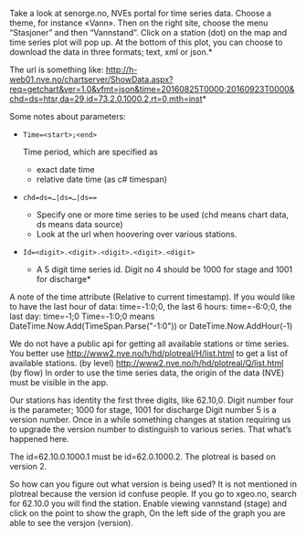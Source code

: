 Take a look at senorge.no, NVEs portal for time series data.
Choose a theme, for instance «Vann».
Then on the right site, choose the menu “Stasjoner” and then “Vannstand”.
Click on a station (dot) on the map and time series plot will pop up.
At the bottom of this plot, you can choose to download the data in three formats; text, xml or json.*

The url is something like:
http://h-web01.nve.no/chartserver/ShowData.aspx?req=getchart&ver=1.0&vfmt=json&time=20160825T0000;20160923T0000&chd=ds=htsr,da=29,id=73.2.0.1000.2,rt=0,mth=inst*

Some notes about parameters:
  - `Time=<start>;<end>`
    
    Time period, which are specified as
      - exact date time
      - relative date time (as c# timespan)
  - `chd=ds=…|ds=…|ds==`
      - Specify one or more time series to be used (chd means chart data, ds means data source)
      - Look at the url when hoovering over various stations.
  - `Id=<digit>.<digit>.<digit>.<digit>.<digit>`
      - A 5 digit time series id. Digit no 4 should be 1000 for stage and 1001 for discharge*
 
 A note of the time attribute (Relative to current timestamp).
 If you would like to have the last hour of data: time=-1:0;0, the last 6 hours: time=-6:0;0, the last day: time=-1;0
 Time=-1:0;0  means DateTime.Now.Add(TimeSpan.Parse("-1:0")) or DateTime.Now.AddHour(-1)
 
 We do not have a public api for getting all available stations or time series.
 You better use http://www2.nve.no/h/hd/plotreal/H/list.html to get a list of available stations. (by level)
 http://www2.nve.no/h/hd/plotreal/Q/list.html (by flow)
 In order to use the time series data, the origin of the data (NVE) must be visible in the app.
 
 Our stations has identity the first three digits, like 62.10,0.
 Digit number four is the parameter; 1000 for stage, 1001 for discharge
 Digit number 5 is a version number. Once in a while something changes at station requiring us to upgrade the version number to distinguish to various series.
 That what’s happened here.
 
 The id=62.10.0.1000.1 must be id=62.0.1000.2.
 The plotreal is based on version 2.
 
 So how can you figure out what version is being used?
 It is not mentioned in plotreal because the version id confuse people.
 If you go to xgeo.no, search for 62.10.0 you will find the station. Enable viewing vannstand (stage) and click on the point to show the graph,
 On the left side of the graph you are able to see the versjon (version).
 